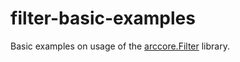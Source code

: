 # filter-basic-examples

Basic examples on usage of the [arccore.Filter](https://encapsule.io/docs/ARCcore/filter) library.
